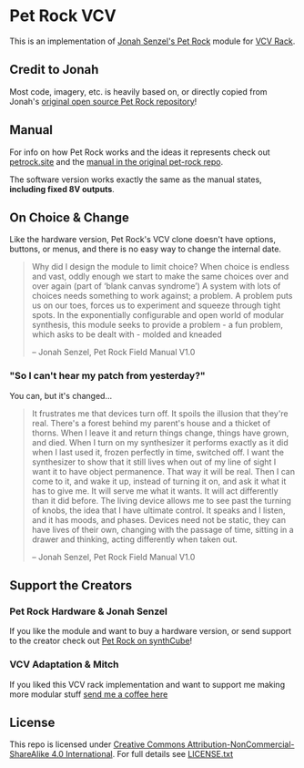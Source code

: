 # Pet Rock VCV

This is an implementation of [Jonah Senzel's Pet Rock](https://petrock.site/) module for [VCV Rack](https://vcvrack.com/).

## Credit to Jonah

Most code, imagery, etc. is heavily based on, or directly copied from Jonah's [original open source Pet Rock repository](https://github.com/jsenzel1/petrock/tree/main?tab=readme-ov-file#pet-rock-eurorack-module)!

## Manual

For info on how Pet Rock works and the ideas it represents check out [petrock.site](https://petrock.site/) and the [manual in the original pet-rock repo](https://github.com/jsenzel1/petrock/blob/main/MANUAL%201.0.pdf).

The software version works exactly the same as the manual states, **including fixed 8V outputs**.

## On Choice & Change

Like the hardware version, Pet Rock's VCV clone doesn't have options, buttons, or menus, and there is no easy way to change the internal date.

> Why did I design the module to limit choice? When choice is
> endless and vast, oddly enough we start to make the same choices
> over and over again (part of ‘blank canvas syndrome’) A system
> with lots of choices needs something to work against; a problem.
> A problem puts us on our toes, forces us to experiment and
> squeeze through tight spots. In the exponentially
> configurable and open world of modular synthesis, this
> module seeks to provide a problem - a fun problem,
> which asks to be dealt with - molded and kneaded
>
> – Jonah Senzel, Pet Rock Field Manual V1.0


### "So I can't hear my patch from yesterday?"

You can, but it's changed... 

> It frustrates me that devices turn off. It spoils the illusion that
> they're real. There's a forest behind my parent's house and a
> thicket of thorns. When I leave it and return things change,
> things have grown, and died. When I turn on my synthesizer it performs
> exactly as it did when I last used it, frozen perfectly in time, switched off. I
> want the synthesizer to show that it still lives when out of my line of sight
> I want it to have object permanence. That way it will be real. Then I can
> come to it, and wake it up, instead of turning it on, and ask it what it has
> to give me. It will serve me what it wants. It will act differently than it did
> before. The living device allows me to see past the turning of knobs, the
> idea that I have ultimate control. It speaks and I listen, and it has moods,
> and phases. Devices need not be static, they can have lives of their own,
> changing with the passage of time, sitting in a drawer and thinking,
> acting differently when taken out.
> 
> – Jonah Senzel, Pet Rock Field Manual V1.0

## Support the Creators

### Pet Rock Hardware & Jonah Senzel

If you like the module and want to buy a hardware version, or send support to the creator check out [Pet Rock on synthCube](https://synthcube.com/cart/petrock)!

### VCV Adaptation & Mitch

If you liked this VCV rack implementation and want to support me making more modular stuff [send me a coffee here](https://paypal.me/mitchkeenan)



## License

This repo is licensed under [Creative Commons Attribution-NonCommercial-ShareAlike 4.0 International](https://creativecommons.org/licenses/by-nc-sa/4.0/). For full details see [LICENSE.txt](./LICENSE.txt)